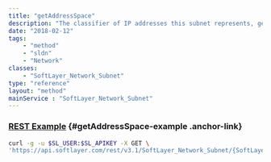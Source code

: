 ```yaml
---
title: "getAddressSpace"
description: "The classifier of IP addresses this subnet represents, generally PUBLIC or PRIVATE. This does not necessarily correlate with the network on which the subnet is used."
date: "2018-02-12"
tags:
    - "method"
    - "sldn"
    - "Network"
classes:
    - "SoftLayer_Network_Subnet"
type: "reference"
layout: "method"
mainService : "SoftLayer_Network_Subnet"
---
```


### [REST Example](#getAddressSpace-example) <a href="/article/rest/"><i class="fas fa-question"></i></a> {#getAddressSpace-example .anchor-link} 
```bash
curl -g -u $SL_USER:$SL_APIKEY -X GET \
'https://api.softlayer.com/rest/v3.1/SoftLayer_Network_Subnet/{SoftLayer_Network_SubnetID}/getAddressSpace'
```
